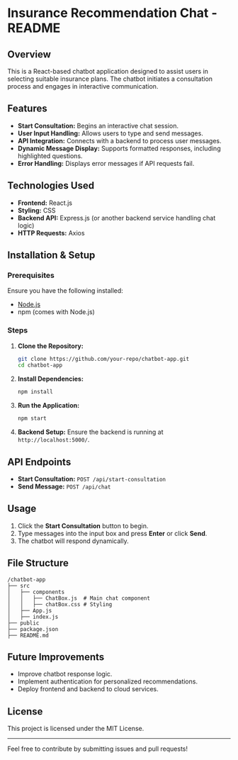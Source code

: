 # Insurance Recommendation Chat - README

## Overview
This is a React-based chatbot application designed to assist users in selecting suitable insurance plans. The chatbot initiates a consultation process and engages in interactive communication.

## Features
- **Start Consultation:** Begins an interactive chat session.
- **User Input Handling:** Allows users to type and send messages.
- **API Integration:** Connects with a backend to process user messages.
- **Dynamic Message Display:** Supports formatted responses, including highlighted questions.
- **Error Handling:** Displays error messages if API requests fail.

## Technologies Used
- **Frontend:** React.js
- **Styling:** CSS
- **Backend API:** Express.js (or another backend service handling chat logic)
- **HTTP Requests:** Axios

## Installation & Setup
### Prerequisites
Ensure you have the following installed:
- [Node.js](https://nodejs.org/)
- npm (comes with Node.js)

### Steps
1. **Clone the Repository:**
   ```sh
   git clone https://github.com/your-repo/chatbot-app.git
   cd chatbot-app
   ```
2. **Install Dependencies:**
   ```sh
   npm install
   ```
3. **Run the Application:**
   ```sh
   npm start
   ```
4. **Backend Setup:**
   Ensure the backend is running at `http://localhost:5000/`.

## API Endpoints
- **Start Consultation:** `POST /api/start-consultation`
- **Send Message:** `POST /api/chat`

## Usage
1. Click the **Start Consultation** button to begin.
2. Type messages into the input box and press **Enter** or click **Send**.
3. The chatbot will respond dynamically.

## File Structure
```
/chatbot-app
├── src
│   ├── components
│   │   ├── ChatBox.js  # Main chat component
│   │   ├── chatBox.css # Styling
│   ├── App.js
│   ├── index.js
├── public
├── package.json
├── README.md
```

## Future Improvements
- Improve chatbot response logic.
- Implement authentication for personalized recommendations.
- Deploy frontend and backend to cloud services.

## License
This project is licensed under the MIT License.

---
Feel free to contribute by submitting issues and pull requests!

